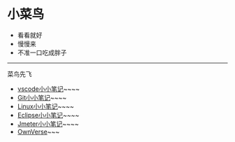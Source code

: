 # 小菜鸟
- 看看就好
- 慢慢来
- 不准一口吃成胖子
- ---
  菜鸟先飞
 
- [vscode小小笔记](110.md)~~~~
- [Git小小笔记](./111.md)~~~~
- [Linux小小笔记](./112.md)~~~~
- [Eclipse小小笔记](./113.md)~~~~
- [Jmeter小小笔记](./114.md)~~~~
- [OwnVerse](OwnVerse/a000.md)~~~